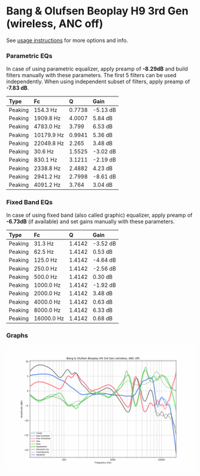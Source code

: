 # Bang & Olufsen Beoplay H9 3rd Gen (wireless, ANC off)
See [usage instructions](https://github.com/jaakkopasanen/AutoEq#usage) for more options and info.

### Parametric EQs
In case of using parametric equalizer, apply preamp of **-8.29dB** and build filters manually
with these parameters. The first 5 filters can be used independently.
When using independent subset of filters, apply preamp of **-7.83 dB**.

| Type    | Fc         |      Q | Gain     |
|:--------|:-----------|:-------|:---------|
| Peaking | 154.3 Hz   | 0.7738 | -5.13 dB |
| Peaking | 1909.8 Hz  | 4.0007 | 5.84 dB  |
| Peaking | 4783.0 Hz  | 3.799  | 6.53 dB  |
| Peaking | 10179.9 Hz | 0.9941 | 5.36 dB  |
| Peaking | 22049.8 Hz | 2.265  | 3.48 dB  |
| Peaking | 30.6 Hz    | 1.5525 | -3.02 dB |
| Peaking | 830.1 Hz   | 3.1211 | -2.19 dB |
| Peaking | 2338.8 Hz  | 2.4882 | 4.23 dB  |
| Peaking | 2941.2 Hz  | 2.7998 | -8.61 dB |
| Peaking | 4091.2 Hz  | 3.764  | 3.04 dB  |

### Fixed Band EQs
In case of using fixed band (also called graphic) equalizer, apply preamp of **-6.73dB**
(if available) and set gains manually with these parameters.

| Type    | Fc         |      Q | Gain     |
|:--------|:-----------|:-------|:---------|
| Peaking | 31.3 Hz    | 1.4142 | -3.52 dB |
| Peaking | 62.5 Hz    | 1.4142 | 0.53 dB  |
| Peaking | 125.0 Hz   | 1.4142 | -4.64 dB |
| Peaking | 250.0 Hz   | 1.4142 | -2.56 dB |
| Peaking | 500.0 Hz   | 1.4142 | 0.30 dB  |
| Peaking | 1000.0 Hz  | 1.4142 | -1.92 dB |
| Peaking | 2000.0 Hz  | 1.4142 | 3.48 dB  |
| Peaking | 4000.0 Hz  | 1.4142 | 0.63 dB  |
| Peaking | 8000.0 Hz  | 1.4142 | 6.33 dB  |
| Peaking | 16000.0 Hz | 1.4142 | 0.68 dB  |

### Graphs
![](./Bang%20&%20Olufsen%20Beoplay%20H9%203rd%20Gen%20(wireless,%20ANC%20off).png)